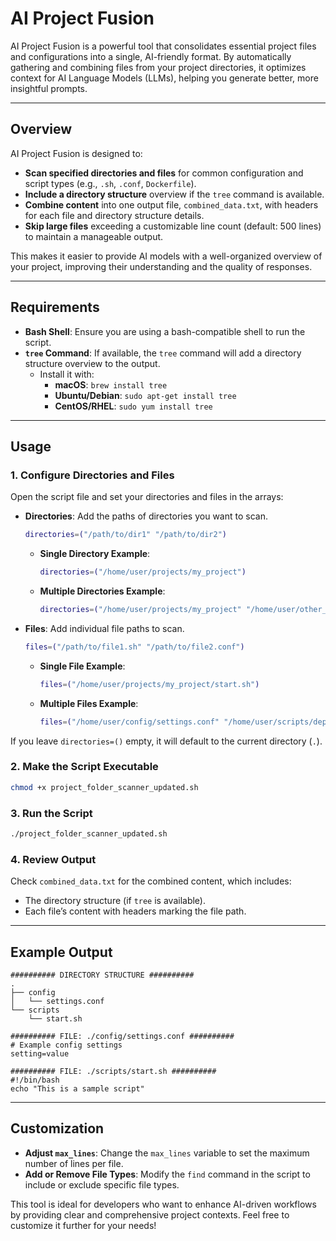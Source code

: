 
# AI Project Fusion

AI Project Fusion is a powerful tool that consolidates essential project files and configurations into a single, AI-friendly format. By automatically gathering and combining files from your project directories, it optimizes context for AI Language Models (LLMs), helping you generate better, more insightful prompts.

---

## Overview

AI Project Fusion is designed to:
- **Scan specified directories and files** for common configuration and script types (e.g., `.sh`, `.conf`, `Dockerfile`).
- **Include a directory structure** overview if the `tree` command is available.
- **Combine content** into one output file, `combined_data.txt`, with headers for each file and directory structure details.
- **Skip large files** exceeding a customizable line count (default: 500 lines) to maintain a manageable output.

This makes it easier to provide AI models with a well-organized overview of your project, improving their understanding and the quality of responses.

---

## Requirements

- **Bash Shell**: Ensure you are using a bash-compatible shell to run the script.
- **`tree` Command**: If available, the `tree` command will add a directory structure overview to the output.
  - Install it with:
    - **macOS**: `brew install tree`
    - **Ubuntu/Debian**: `sudo apt-get install tree`
    - **CentOS/RHEL**: `sudo yum install tree`

---

## Usage

### 1. Configure Directories and Files

Open the script file and set your directories and files in the arrays:

- **Directories**: Add the paths of directories you want to scan.
  ```bash
  directories=("/path/to/dir1" "/path/to/dir2")
  ```

  - **Single Directory Example**:
    ```bash
    directories=("/home/user/projects/my_project")
    ```

  - **Multiple Directories Example**:
    ```bash
    directories=("/home/user/projects/my_project" "/home/user/other_project")
    ```

- **Files**: Add individual file paths to scan.
  ```bash
  files=("/path/to/file1.sh" "/path/to/file2.conf")
  ```

  - **Single File Example**:
    ```bash
    files=("/home/user/projects/my_project/start.sh")
    ```

  - **Multiple Files Example**:
    ```bash
    files=("/home/user/config/settings.conf" "/home/user/scripts/deploy.sh")
    ```

If you leave `directories=()` empty, it will default to the current directory (`.`).

### 2. Make the Script Executable

```bash
chmod +x project_folder_scanner_updated.sh
```

### 3. Run the Script

```bash
./project_folder_scanner_updated.sh
```

### 4. Review Output

Check `combined_data.txt` for the combined content, which includes:
- The directory structure (if `tree` is available).
- Each file’s content with headers marking the file path.

---

## Example Output

```
########## DIRECTORY STRUCTURE ##########
.
├── config
│   └── settings.conf
└── scripts
    └── start.sh

########## FILE: ./config/settings.conf ##########
# Example config settings
setting=value

########## FILE: ./scripts/start.sh ##########
#!/bin/bash
echo "This is a sample script"
```

---

## Customization

- **Adjust `max_lines`**: Change the `max_lines` variable to set the maximum number of lines per file.
- **Add or Remove File Types**: Modify the `find` command in the script to include or exclude specific file types.

This tool is ideal for developers who want to enhance AI-driven workflows by providing clear and comprehensive project contexts. Feel free to customize it further for your needs!

